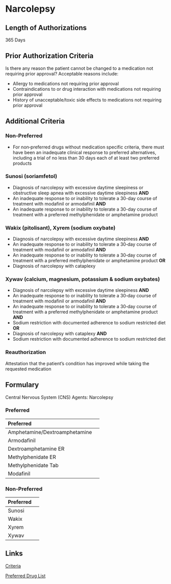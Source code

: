 # Narcolepsy

## Length of Authorizations

365 Days

## Prior Authorization Criteria

Is there any reason the patient cannot be changed to a medication not requiring prior approval? Acceptable reasons include:

-   Allergy to medications not requiring prior approval
-   Contraindications to or drug interaction with medications not requiring prior approval
-   History of unacceptable/toxic side effects to medications not requiring prior approval

## Additional Criteria

### Non-Preferred

-   For non‐preferred drugs without medication specific criteria, there must have been an inadequate clinical response to preferred alternatives, including a trial of no less than 30 days each of at least two preferred products

### Sunosi (soriamfetol)

-   Diagnosis of narcolepsy with excessive daytime sleepiness or obstructive sleep apnea with excessive daytime sleepiness **AND**
-   An inadequate response to or inability to tolerate a 30-day course of treatment with modafinil or armodafinil **AND**
-   An inadequate response to or inability to tolerate a 30-day course of treatment with a preferred methylphenidate or amphetamine product

### Wakix (pitolisant), Xyrem (sodium oxybate)

-   Diagnosis of narcolepsy with excessive daytime sleepiness **AND**
-   An inadequate response to or inability to tolerate a 30‐day course of treatment with modafinil or armodafinil **AND**
-   An inadequate response to or inability to tolerate a 30‐day course of treatment with a preferred methylphenidate or amphetamine product **OR**
-   Diagnosis of narcolepsy with cataplexy

### Xywav (calcium, magnesium, potassium & sodium oxybates)

-   Diagnosis of narcolepsy with excessive daytime sleepiness **AND**
-   An inadequate response to or inability to tolerate a 30‐day course of treatment with modafinil or armodafinil **AND**
-   An inadequate response to or inability to tolerate a 30‐day course of treatment with a preferred methylphenidate or amphetamine product **AND**
-   Sodium restriction with documented adherence to sodium restricted diet **OR**
-   Diagnosis of narcolepsy with cataplexy **AND**
-   Sodium restriction with documented adherence to sodium restricted diet

### Reauthorization

Attestation that the patient’s condition has improved while taking the requested medication

## Formulary

Central Nervous System (CNS) Agents: Narcolepsy

### Preferred

| Preferred                     |      |
| :---------------------------- | ---: |
| Amphetamine/Dextroamphetamine |      |
| Armodafinil                   |      |
| Dextroamphetamine ER          |      |
| Methylphenidate ER            |      |
| Methylphenidate Tab           |      |
| Modafinil                     |      |

### Non-Preferred

| Preferred |      |
| :-------- | ---: |
| Sunosi    |      |
| Wakix     |      |
| Xyrem     |      |
| Xywav     |      |

## Links

[Criteria](https://pharmacy.medicaid.ohio.gov/sites/default/files/20221001_UPDL_Criteria_APPROVED.pdf#page=39)

[Preferred Drug List](https://pharmacy.medicaid.ohio.gov/sites/default/files/20221001_UPDL_APPROVED_.pdf#page=16)
